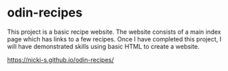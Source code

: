 # odin-recipes

This project is a basic recipe website. The website consists of a main index page which has links to a few recipes. Once I have completed this project, I will have demonstrated skills using basic HTML to create a website.

https://nicki-s.github.io/odin-recipes/
